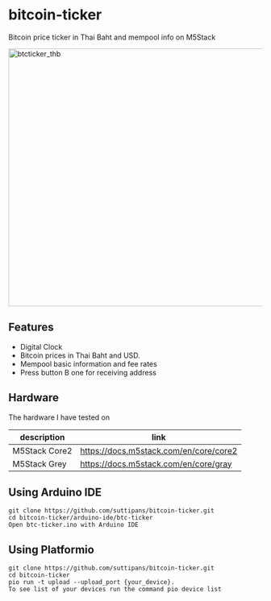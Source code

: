 # bitcoin-ticker
Bitcoin price ticker in Thai Baht and mempool info on M5Stack

<img width="512" alt="btcticker_thb" src="https://user-images.githubusercontent.com/7954929/151911871-f5c9feec-75f5-4cd5-9fae-2b4ad1baac74.png">



## Features
- Digital Clock
- Bitcoin prices in Thai Baht and USD.
- Mempool basic information and fee rates
- Press button B one for receiving address

## Hardware
The hardware I have tested on

|description     | link                                    |
|----------------|-----------------------------------------|
| M5Stack Core2  | https://docs.m5stack.com/en/core/core2  |
| M5Stack Grey   | https://docs.m5stack.com/en/core/gray   |

## Using Arduino IDE
    git clone https://github.com/suttipans/bitcoin-ticker.git
    cd bitcoin-ticker/arduino-ide/btc-ticker
    Open btc-ticker.ino with Arduino IDE

## Using Platformio
    git clone https://github.com/suttipans/bitcoin-ticker.git
    cd bitcoin-ticker
    pio run -t upload --upload_port {your_device}.
    To see list of your devices run the command pio device list
